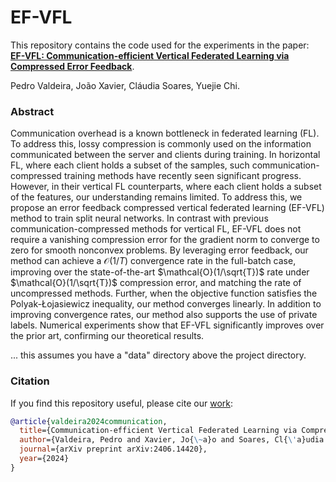 # EF-VFL

This repository contains the code used for the experiments in the paper:  
**[EF-VFL: Communication-efficient Vertical Federated Learning via Compressed Error Feedback](https://arxiv.org/abs/2406.14420)**.

Pedro Valdeira, João Xavier, Cláudia Soares, Yuejie Chi.

### Abstract

Communication overhead is a known bottleneck in federated learning (FL). To address this, lossy compression is commonly used on the information communicated between the server and clients during training. In horizontal FL, where each client holds a subset of the samples, such communication-compressed training methods have recently seen significant progress. However, in their vertical FL counterparts, where each client holds a subset of the features, our understanding remains limited. To address this, we propose an error feedback compressed vertical federated learning (EF-VFL) method to train split neural networks. In contrast with previous communication-compressed methods for vertical FL, EF-VFL does not require a vanishing compression error for the gradient norm to converge to zero for smooth nonconvex problems. By leveraging error feedback, our method can achieve a $\mathcal{O}(1/T)$ convergence rate in the full-batch case, improving over the state-of-the-art $\mathcal{O}(1/\sqrt{T})$ rate under $\mathcal{O}(1/\sqrt{T})$ compression error, and matching the rate of uncompressed methods. Further, when the objective function satisfies the Polyak-Łojasiewicz inequality, our method converges linearly. In addition to improving convergence rates, our method also supports the use of private labels. Numerical experiments show that EF-VFL significantly improves over the prior art, confirming our theoretical results.

<!-- explain usage -->
... this assumes you have a "data" directory above the project directory.

### Citation

If you find this repository useful, please cite our [work](https://arxiv.org/abs/2406.14420):

```bibtex
@article{valdeira2024communication,
  title={Communication-efficient Vertical Federated Learning via Compressed Error Feedback},
  author={Valdeira, Pedro and Xavier, Jo{\~a}o and Soares, Cl{\'a}udia and Chi, Yuejie},
  journal={arXiv preprint arXiv:2406.14420},
  year={2024}
}